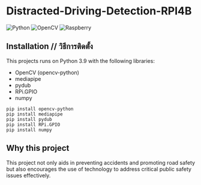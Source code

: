 # Distracted-Driving-Detection-RPI4B
![Python](https://img.shields.io/badge/python-3670A0?style=for-the-badge&logo=python&logoColor=ffdd54)  ![OpenCV](https://img.shields.io/badge/opencv-%23white.svg?style=for-the-badge&logo=opencv&logoColor=white) ![Raspberry]([[[https://img.shields.io/badge/opencv-%23white.svg?style=for-the-badge&logo=opencv&logoColor=white](https://www.raspberrypi.com/documentation/computers/os.html)](https://www.raspberrypi.com/documentation/computers/os.html)](https://www.raspberrypi.com/for-home/))

## Installation // วิธีการติดตั้ง
This projects runs on Python 3.9 with the following libraries:
- OpenCV (opencv-python)
- mediapipe
- pydub
- RPi.GPIO
- numpy

```
pip install opencv-python
pip install mediapipe
pip install pydub
pip install RPi.GPIO
pip install numpy

```

## Why this project 
This project not only aids in preventing accidents and promoting road safety but also encourages the use of technology to address critical public safety issues effectively.
